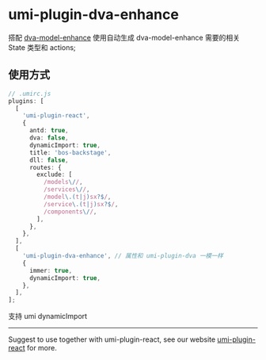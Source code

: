 # umi-plugin-dva-enhance

搭配 [dva-model-enhance](https://github.com/yehq/dva-model-enhance) 使用自动生成 dva-model-enhance 需要的相关 State 类型和 actions;

## 使用方式

```ts
// .umirc.js
plugins: [
  [
    'umi-plugin-react',
    {
      antd: true,
      dva: false,
      dynamicImport: true,
      title: 'bos-backstage',
      dll: false,
      routes: {
        exclude: [
          /models\//,
          /services\//,
          /model\.(t|j)sx?$/,
          /service\.(t|j)sx?$/,
          /components\//,
        ],
      },
    },
  ],
  [
    'umi-plugin-dva-enhance', // 属性和 umi-plugin-dva 一模一样
    {
      immer: true,
      dynamicImport: true,
    },
  ],
];
```

支持 umi dynamicImport

---

Suggest to use together with umi-plugin-react, see our website [umi-plugin-react](https://umijs.org/plugin/umi-plugin-react.html) for more.
